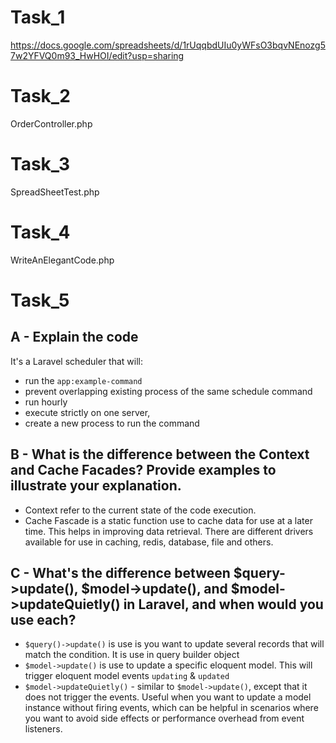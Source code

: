 # Task_1
https://docs.google.com/spreadsheets/d/1rUqqbdUIu0yWFsO3bqvNEnozg57w2YFVQ0m93_HwHOI/edit?usp=sharing

# Task_2
OrderController.php

# Task_3
SpreadSheetTest.php

# Task_4
WriteAnElegantCode.php

# Task_5
## A - Explain the code
It's a Laravel scheduler that will:
- run the `app:example-command`
- prevent overlapping existing process of the same schedule command
- run hourly
- execute strictly on one server,
- create a new process to run the command

## B - What is the difference between the Context and Cache Facades? Provide examples to illustrate your explanation.
- Context refer to the current state of the code execution.
- Cache Fascade is a static function use to cache data for use at a later time. This helps in improving data retrieval. There are different drivers available
for use in caching, redis, database, file and others.

## C - What's the difference between $query->update(), $model->update(), and $model->updateQuietly() in Laravel, and when would you use each?
- `$query()->update()` is use is you want to update several records that will match the condition. It is use in query builder object
- `$model->update()` is use to update a specific eloquent model. This will trigger eloquent model events `updating` & `updated`
- `$model->updateQuietly()` - similar to `$model->update()`, except that it does not trigger the events. Useful when you want to update a model instance without firing events, which can be helpful in scenarios where you want to avoid side effects or performance overhead from event listeners.
